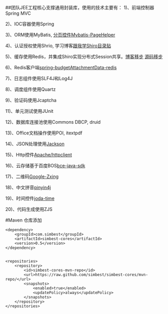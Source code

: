 ##团队JEE工程核心支撑通用封装库，使用的技术主要有：
  1)、前端控制器Spring MVC
  
  2)、IOC容器使用Spring

  3)、ORM使用MyBatis, [分页控件Mybatis-PageHelper](https://github.com/pagehelper/Mybatis-PageHelper "Mybatis-PageHelper")
    
  4)、认证授权使用Shrio, 学习博客[跟我学Shiro目录贴](http://jinnianshilongnian.iteye.com/blog/2018398)

  5)、缓存使用Redis，并集成Shiro实现分布式Session共享。[博客移步](http://blog.csdn.net/lishehe/article/details/45223477) [源码移步](https://github.com/alexxiyang/shiro-redis)

  6)、Redis客户端[spring-budgetAttachmentData-redis](https://github.com/spring-projects/spring-budgetAttachmentData-redis)

  7)、日志组件使用SLF4J和Log4J

  8)、调度组件使用Quartz

  9)、验证码使用Jcaptcha

  11)、单元测试使用JUnit
    
  12)、数据库连接池使用Commons DBCP, druid

  13)、Office文档操作使用POI, itextpdf		
	
  14)、JSON处理使用[Jackson](https://github.com/FasterXML/jackson-databind)	
	
  15)、Http控件[Apache/httpclient](https://github.com/apache/httpclient)
	
  16)、云存储基于百度BOS[bce-java-sdk](https://github.com/baidubce/bce-sdk-java)
	
  17)、二维码[Google-Zxing](https://github.com/zxing/zxing)
	
  18)、中文拼音[pinyin4j](https://github.com/belerweb/pinyin4j)

  19)、时间控件[joda-time](https://github.com/JodaOrg/joda-time)
	
  20)、代码生成使用ZJS 

#Maven 仓库添加
```
<dependency>
	<groupId>com.simbest</groupId>
	<artifactId>simbest-cores</artifactId>
	<version>0.5</version>
</dependency>
		
		
<repositories>
	<repository>
		<id>simbest-cores-mvn-repo</id>
		<url>https://raw.github.com/simbest/simbest-cores/mvn-repo/</url>
		<snapshots>
			<enabled>true</enabled>
			<updatePolicy>always</updatePolicy>
		</snapshots>
	</repository>
</repositories>	
```
